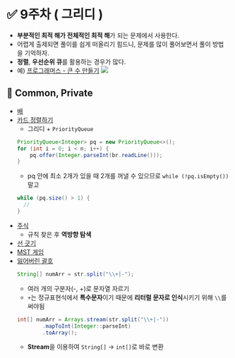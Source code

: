 


# ✅ 9주차 ( 그리디 )

- **부분적인 최적 해가 전체적인 최적 해**가 되는 문제에서 사용한다.
- 어렵게 출제되면 풀이를 쉽게 떠올리기 힘드니, 문제를 많이 풀어보면서 풀이 방법을 기억하자.
- **정렬**, **우선순위 큐**를 활용하는 경우가 많다.
- 예) [프로그래머스 - 큰 수 만들기](https://school.programmers.co.kr/learn/courses/30/lessons/42883)
  ![](https://velog.velcdn.com/images/pppp0722/post/b71a33b6-d4b0-4f24-8b41-711b44f36517/image.png)

## 📝 Common, Private

- [배](https://www.acmicpc.net/problem/1092)
- [카드 정렬하기](https://www.acmicpc.net/problem/1715)
  - 그리디 + `PriorityQueue`
  ```java
  PriorityQueue<Integer> pq = new PriorityQueue<>();
  for (int i = 0; i < n; i++) {
      pq.offer(Integer.parseInt(br.readLine()));
  }
  ```
  - pq 안에 최소 2개가 있을 때 2개를 꺼낼 수 있으므로 `while (!pq.isEmpty())` 말고
  ```java
  while (pq.size() > 1) {  
    //
  }
  ```
- [주식](https://www.acmicpc.net/problem/11501)
  - 규칙 찾은 후 **역방향 탐색**
- [선 긋기](https://www.acmicpc.net/problem/2170)
- [MST 게임](https://www.acmicpc.net/problem/16202)
- [잃어버린 괄호](https://www.acmicpc.net/problem/1541)
  ```java
  String[] numArr = str.split("\\+|-");
  ```
  - 여러 개의 구분자(-, +)로 문자열 자르기
  - `+`는 정규표현식에서 **특수문자**이기 때문에 **리터럴 문자로 인식**시키기 위해 `\\`를 써야됨
  ```java
  int[] numArr = Arrays.stream(str.split("\\+|-"))  
          .mapToInt(Integer::parseInt)  
          .toArray();
  ```
  - **Stream**을 이용하여 `String[]` -> `int[]`로 바로 변환

